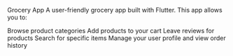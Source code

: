 Grocery App
A user-friendly grocery app built with Flutter. This app allows you to:

Browse product categories
Add products to your cart
Leave reviews for products
Search for specific items
Manage your user profile and view order history

